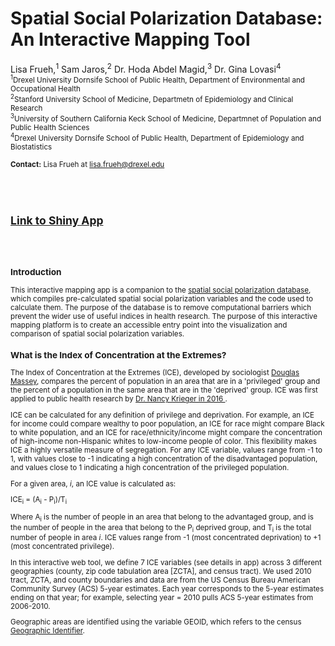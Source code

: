 <html>
<h1>Spatial Social Polarization Database: <br>An Interactive Mapping Tool</h1>
<p>Lisa Frueh,<sup>1</sup> Sam Jaros,<sup>2</sup> Dr. Hoda Abdel Magid,<sup>3</sup>  Dr. Gina Lovasi<sup>4</sup> 
<small>
<br><sup>1</sup>Drexel University Dornsife School of Public Health, Department of Environmental and Occupational Health
<br><sup>2</sup>Stanford University School of Medicine, Departmetn of Epidemiology and Clinical Research
<br><sup>3</sup>University of Southern California Keck School of Medicine, Departmnet of Population and Public Health Sciences
<br><sup>4</sup>Drexel University Dornsife School of Public Health, Department of Epidemiology and Biostatistics
<br><br>
<b>Contact:</b> Lisa Frueh at <a href="mailto:lisa.frueh@drexel.edu">lisa.frueh@drexel.edu</a>

<br><br><h2><a href="https://drexel-uhc.shinyapps.io/SSP_Maps/">Link to Shiny App</a></h2><br><br>

</p>
<h3>Introduction</h3>
<p>This interactive mapping app is a companion to the <a href="https://github.com/samjaros-stanford/spatial_social_polarization_database/tree/main">spatial social polarization database</a>, which compiles pre-calculated spatial social polarization variables and the code used to calculate them. The purpose of the database is to remove computational barriers which prevent the wider use of useful indices in health research. The purpose of this interactive mapping platform is to create an accessible entry point into the visualization and comparison of spatial social polarization variables.</p>

<h3>What is the Index of Concentration at the Extremes?</h3>
<p>The Index of Concentration at the Extremes (ICE), developed by sociologist <a href="https://www.researchgate.net/publication/312987867_The_Prodigal_Paradigm_Returns_Ecology_Comes_Back_to_Sociology">Douglas Massey</a>, compares the percent of population in an area that are in a &apos;privileged&apos; group and the percent of a population in the same area that are in the &apos;deprived&apos; group. ICE was first applied to public health research by <a href = "https://ajph.aphapublications.org/doi/full/10.2105/AJPH.2015.302955">Dr. Nancy Krieger in 2016 </a>.
</p>

<p dir="auto">ICE can be calculated for any definition of privilege and deprivation. For example, an ICE for income could compare wealthy to poor population, an ICE for race might compare Black to white population, and an ICE for race/ethnicity/income might compare the concentration of high-income non-Hispanic whites to low-income people of color. This flexibility makes ICE a highly versatile measure of segregation. For any ICE variable, values range from -1 to 1, with values close to -1 indicating a high concentration of the disadvantaged population, and values close to 1 indicating a high concentration of the privileged population. </p>

<p>For a given area, <em>i</em>, an ICE value is calculated as:</p>
<p>ICE<sub>i</sub> = (A<sub>i</sub> - P<sub>i</sub>)/T<sub>i</sub></p>
<p>Where A<sub>i</sub> is the number of people in an area that belong to the advantaged group, and is the number of people in the area that belong to the P<sub>i</sub> deprived group, and T<sub>i</sub> is the total number of people in area <em>i</em>. ICE values range from -1 (most concentrated deprivation) to +1 (most concentrated privilege).</p>

<p dir="auto">In this interactive web tool, we define 7 ICE variables (see details in app) across 3 different geographies (county, zip code tabulation area [ZCTA], and census tract). We used 2010 tract, ZCTA, and county boundaries and data are from the US Census Bureau American Community Survey (ACS) 5-year estimates. Each year corresponds to the 5-year estimates ending on that year; for example, selecting year = 2010 pulls ACS 5-year estimates from 2006-2010. 

Geographic areas are identified using the variable GEOID, which refers to the census <a href="https://www.census.gov/programs-surveys/geography/guidance/geo-identifiers.html">Geographic Identifier</a>.</p>
</body>
</html>
